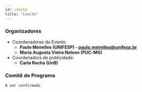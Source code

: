 ```yaml
---
id: comitê
title: "Comitê"
---
```


### Organizadores

- Coordenadores do Evento: 
  - **Paulo Meirelles (UNIFESP) - paulo.meirelles@unifesp.br**
  - **Maria Augusta Vieira Nelson (PUC-MG)**
- Coordenadora de publicidade: 
  - **Carla Rocha (UnB)**

### Comitê de Programa

    À ser confirmado
  
